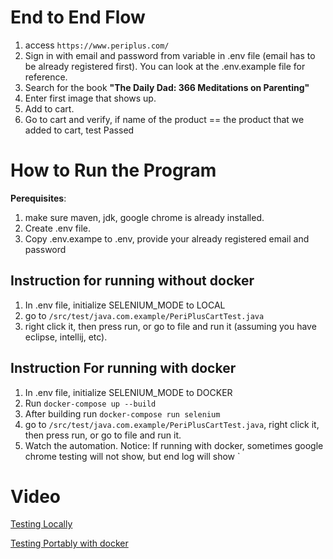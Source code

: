 # End to End Flow

1. access `https://www.periplus.com/`  
2. Sign in with email and password from variable in .env file (email has to be already registered first). You can look at the .env.example file for reference.
3. Search for the book **"The Daily Dad: 366 Meditations on Parenting"**  
4. Enter first image that shows up.  
5. Add to cart.  
6. Go to cart and verify, if name of the product == the product that we added to cart, test Passed

# How to Run the Program
**Perequisites**: 
1. make sure maven, jdk, google chrome is already installed.
2. Create .env file.
3. Copy .env.exampe to .env, provide your already registered email and password  

## Instruction for running without docker 
1. In .env file, initialize SELENIUM_MODE to LOCAL
 2. go to `/src/test/java.com.example/PeriPlusCartTest.java`
 3. right click it, then press run, or go to file and run it (assuming you have eclipse, intellij, etc).


## Instruction For running with docker
1. In .env file, initialize SELENIUM_MODE to DOCKER
2. Run `docker-compose up --build`
3. After building run `docker-compose run selenium`
4. go to `/src/test/java.com.example/PeriPlusCartTest.java`, right click it, then press run, or go to file and run it.
5. Watch the automation.
Notice: If running with docker, sometimes google chrome testing will not show, but end log will show
`

# Video 
[Testing Locally](https://drive.google.com/file/d/1nd96_ITlZGKcDu64hq_Ar9SqDLlJ9pZ1/view?usp=sharing)  

[Testing Portably with docker](https://drive.google.com/file/d/1lJNxaEONZ_Aw2sdTTQoMee6lyrg_FMn6/view?usp=sharing)
